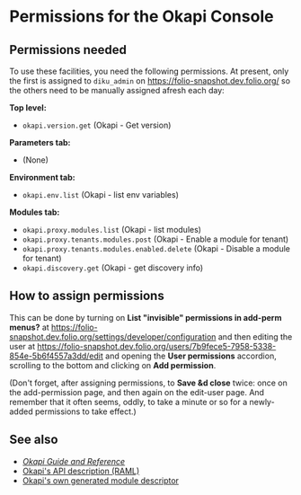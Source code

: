 # Permissions for the Okapi Console


## Permissions needed

To use these facilities, you need the following permissions. At present, only the first is assigned to `diku_admin` on https://folio-snapshot.dev.folio.org/ so the others need to be manually assigned afresh each day:

**Top level:**
* `okapi.version.get` (Okapi - Get version)

**Parameters tab:**
* (None)

**Environment tab:**
* `okapi.env.list` (Okapi - list env variables)

**Modules tab:**
* `okapi.proxy.modules.list` (Okapi - list modules)
* `okapi.proxy.tenants.modules.post` (Okapi - Enable a module for tenant)
* `okapi.proxy.tenants.modules.enabled.delete` (Okapi - Disable a module for tenant)
* `okapi.discovery.get` (Okapi - get discovery info)


## How to assign permissions

This can be done by turning on **List "invisible" permissions in add-perm menus?** at
https://folio-snapshot.dev.folio.org/settings/developer/configuration
and then editing the user at
https://folio-snapshot.dev.folio.org/users/7b9fece5-7958-5338-854e-5b6f4557a3dd/edit
and opening the **User permissions** accordion, scrolling to the bottom and clicking on
**Add permission**.

(Don't forget, after assigning permissions, to **Save &d close** twice: once on the add-permission page, and then again on the edit-user page. And remember that it often seems, oddly, to take a minute or so for a newly-added permissions to take effect.)


## See also

* [_Okapi Guide and Reference_](https://github.com/folio-org/okapi/blob/master/doc/guide.md)
* [Okapi's API description (RAML)](https://github.com/folio-org/okapi/blob/master/okapi-core/src/main/raml/okapi.raml)
* [Okapi's own generated module descriptor](okapi-mod-descr.json)

